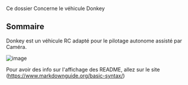 Ce dossier Concerne le véhicule Donkey
## Sommaire

Donkey est un véhicule RC adapté pour le pilotage autonome assisté par Caméra.

![image](https://github.com/Corrandel/ToulouseRobotRace/blob/main/medias/Donkey_Car_lat%C3%A9ral.jpg)






Pour avoir des info sur l'affichage des README, allez sur le site (https://www.markdownguide.org/basic-syntax/)
